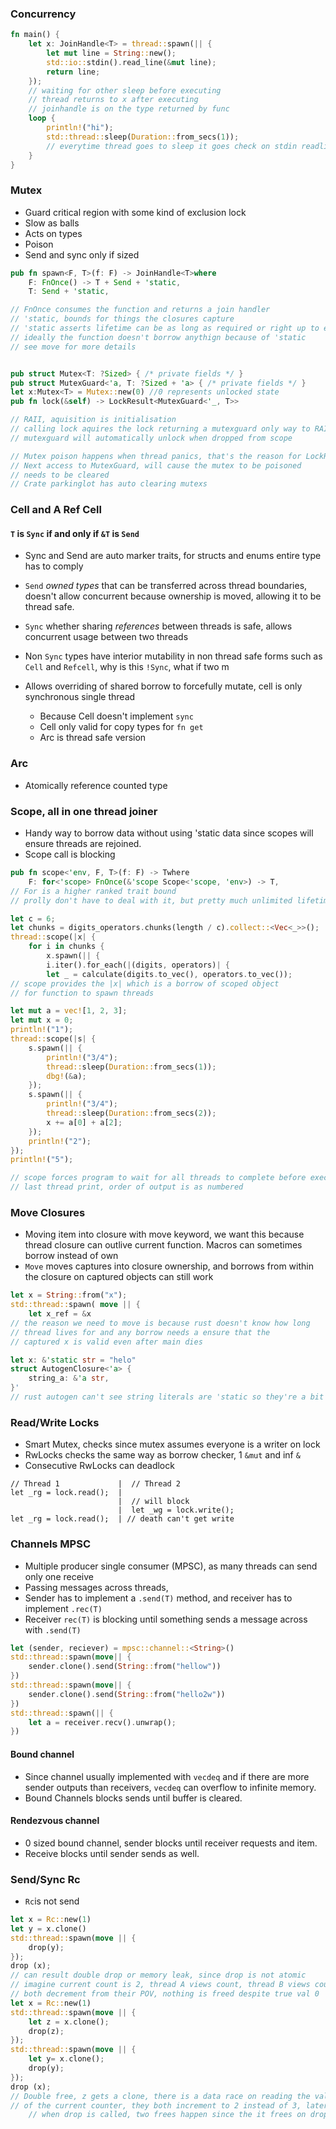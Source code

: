 ### Concurrency

```rust
fn main() {
    let x: JoinHandle<T> = thread::spawn(|| {
        let mut line = String::new();
        std::io::stdin().read_line(&mut line);
        return line;
    });
    // waiting for other sleep before executing 
    // thread returns to x after executing  
    // joinhandle is on the type returned by func
    loop {
        println!("hi");
        std::thread::sleep(Duration::from_secs(1));
        // everytime thread goes to sleep it goes check on stdin readline
    }
}
```

### Mutex
- Guard critical region with some kind of exclusion lock
- Slow as balls 
- Acts on types
- Poison
- Send and sync only if sized 
```rust
pub fn spawn<F, T>(f: F) -> JoinHandle<T>where
    F: FnOnce() -> T + Send + 'static,
    T: Send + 'static,

// FnOnce consumes the function and returns a join handler
// 'static, bounds for things the closures capture
// 'static asserts lifetime can be as long as required or right up to end of program, even past main calls
// ideally the function doesn't borrow anythign because of 'static
// see move for more details


pub struct Mutex<T: ?Sized> { /* private fields */ }
pub struct MutexGuard<'a, T: ?Sized + 'a> { /* private fields */ }
let x:Mutex<T> = Mutex::new(0) //0 represents unlocked state
pub fn lock(&self) -> LockResult<MutexGuard<'_, T>>

// RAII, aquisition is initialisation
// calling lock aquires the lock returning a mutexguard only way to RAII
// mutexguard will automatically unlock when dropped from scope

// Mutex poison happens when thread panics, that's the reason for LockRes
// Next access to MutexGuard, will cause the mutex to be poisoned 
// needs to be cleared 
// Crate parkinglot has auto clearing mutexs

```

### Cell and A Ref Cell
#### `T` is `Sync` if and only if `&T` is `Send`
- Sync and Send are auto marker traits, for structs and enums entire type has to comply

- `Send`  *owned types* that can be transferred across thread boundaries, doesn't allow concurrent because ownership is moved, allowing it to be thread safe. 

- `Sync` whether sharing *references* between threads is safe, allows concurrent usage between two threads

- Non `Sync` types have interior mutability in non thread safe forms such as `Cell` and `Refcell`, why is this `!Sync`, what if two m
  
- Allows overriding of shared borrow to forcefully mutate, cell is only synchronous single thread
	- Because Cell doesn't implement `sync`
	- Cell only valid for copy types for `fn get`
	- Arc is thread safe version

### Arc
- Atomically reference counted type
### Scope, all in one  thread joiner 
- Handy way to borrow data without using 'static data since scopes will ensure  threads are rejoined. 
- Scope call is blocking 

```rust
pub fn scope<'env, F, T>(f: F) -> Twhere
    F: for<'scope> FnOnce(&'scope Scope<'scope, 'env>) -> T,
// For is a higher ranked trait bound
// prolly don't have to deal with it, but pretty much unlimited lifetime 

```

```rust
let c = 6;
let chunks = digits_operators.chunks(length / c).collect::<Vec<_>>();
thread::scope(|x| {
	for i in chunks {
		x.spawn(|| {
		i.iter().for_each(|(digits, operators)| {
		let _ = calculate(digits.to_vec(), operators.to_vec());
// scope provides the |x| which is a borrow of scoped object
// for function to spawn threads
```

```rust
let mut a = vec![1, 2, 3];
let mut x = 0;
println!("1");
thread::scope(|s| {
    s.spawn(|| {
        println!("3/4");
        thread::sleep(Duration::from_secs(1));
        dbg!(&a);
    });
    s.spawn(|| {
        println!("3/4");
        thread::sleep(Duration::from_secs(2));
        x += a[0] + a[2];
    });
    println!("2");
});
println!("5");

// scope forces program to wait for all threads to complete before exec
// last thread print, order of output is as numbered
```

### Move Closures
- Moving item into closure with move keyword, we want this because thread closure can outlive current function. Macros can sometimes borrow instead of own 
- `Move` moves captures into closure ownership, and borrows from within the closure on captured objects can still work
```rust
let x = String::from("x");
std::thread::spawn( move || {
	let x_ref = &x
// the reason we need to move is because rust doesn't know how long 
// thread lives for and any borrow needs a ensure that the 
// captured x is valid even after main dies

let x: &'static str = "helo"
struct AutogenClosure<'a> {
	string_a: &'a str,
}'
// rust autogen can't see string literals are 'static so they're a bit stupid and assumes its a reborrow instead of a 'static, ????????? incomplete maybe wrong
```

### Read/Write Locks
- Smart Mutex, checks since mutex assumes everyone is a writer on lock
- RwLocks checks the same way as borrow checker, 1 `&mut`  and inf `&`
- Consecutive RwLocks can deadlock 
```
// Thread 1             |  // Thread 2
let _rg = lock.read();  |
                        |  // will block
                        |  let _wg = lock.write();
let _rg = lock.read();  | // death can't get write
```

### Channels MPSC 
- Multiple producer single consumer (MPSC), as many threads can send only one receive
- Passing messages across threads,  
- Sender has to implement a `.send(T)`  method, and receiver has to implement `.rec(T)`
- Receiver `rec(T)` is blocking until something sends a message across with `.send(T)`

```rust
let (sender, reciever) = mpsc::channel::<String>()
std::thread::spawn(move|| {
	sender.clone().send(String::from("hellow"))
})
std::thread::spawn(move|| {
	sender.clone().send(String::from("hello2w"))
})
std::thread::spawn(|| {
	let a = receiver.recv().unwrap();
})
```

#### Bound channel
- Since channel usually implemented with `vecdeq` and if there are more sender outputs than receivers, `vecdeq`  can overflow to infinite memory.
- Bound Channels blocks sends until buffer is cleared. 
#### Rendezvous channel
- 0 sized bound channel, sender blocks until receiver requests and item. 
- Receive blocks until sender sends as well.


### Send/Sync Rc 
- `Rc`is not send 
```rust
let x = Rc::new(1)
let y = x.clone()
std::thread::spawn(move || {
	drop(y);
}); 
drop (x);
// can result double drop or memory leak, since drop is not atomic 
// imagine current count is 2, thread A views count, thread B views count
// both decrement from their POV, nothing is freed despite true val 0 
let x = Rc::new(1)
std::thread::spawn(move || {
	let z = x.clone();
	drop(z);
}); 
std::thread::spawn(move || {
	let y= x.clone();
	drop(y);
}); 
drop (x);
// Double free, z gets a clone, there is a data race on reading the value 
// of the current counter, they both increment to 2 instead of 3, later 
	// when drop is called, two frees happen since the it frees on drop at // count 1 